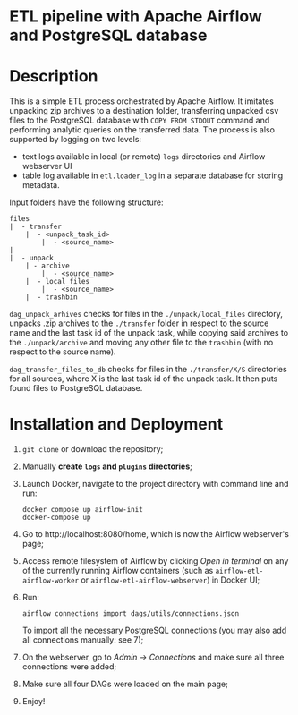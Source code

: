 # ETL pipeline with Apache Airflow and PostgreSQL database

# Description
This is a simple ETL process orchestrated by Apache Airflow. It imitates unpacking zip archives to a destination folder, transferring unpacked csv files to the PostgreSQL database with `COPY FROM STDOUT` command and performing analytic queries on the transferred data. The process is also supported by logging on two levels:
- text logs available in local (or remote) `logs` directories and Airflow webserver UI
- table log available in `etl.loader_log` in a separate database for storing metadata.

Input folders have the following structure:
```
files
|  - transfer
    |  - <unpack_task_id>
        |  - <source_name>
|
|  - unpack
    | - archive
        |  - <source_name>
    |  - local_files
        |  - <source_name>
    |  - trashbin
```

`dag_unpack_arhives` checks for files in the `./unpack/local_files` directory, unpacks .zip archives to the `./transfer` folder in respect to the source name and the last task id of the unpack task, while copying said archives to the `./unpack/archive` and moving any other file to the `trashbin` (with no respect to the source name).

`dag_transfer_files_to_db` checks for files in the `./transfer/X/S` directories for all sources, where X is the last task id of the unpack task. It then puts found files to PostgreSQL database.

# Installation and Deployment
1. `git clone` or download the repository;
2. Manually **create `logs` and `plugins` directories**;
3. Launch Docker, navigate to the project directory with command line and run:
   
   ```
   docker compose up airflow-init
   docker-compose up
   ```

4. Go to http://localhost:8080/home, which is now the Airflow webserver's page;
5. Access remote filesystem of Airflow by clicking *Open in terminal* on any of the currently running Airflow containers (such as `airflow-etl-airflow-worker` or `airflow-etl-airflow-webserver`) in Docker UI;
6. Run:

   `airflow connections import dags/utils/connections.json`
   
   To import all the necessary PostgreSQL connections (you may also add all connections manually: see 7);
7. On the webserver, go to *Admin -> Connections* and make sure all three connections were added;
8. Make sure all four DAGs were loaded on the main page;
9. Enjoy!
